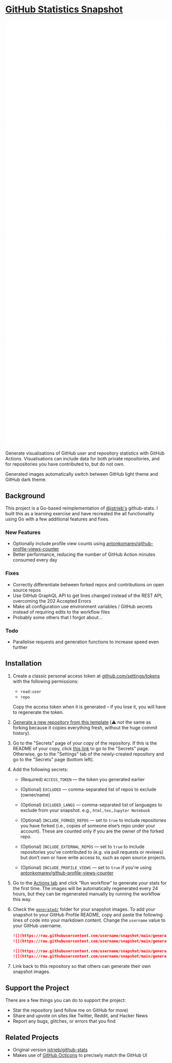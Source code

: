 # [GitHub Statistics Snapshot](https://github.com/aminnausin/snapshot)

<!--
https://github.community/t/support-theme-context-for-images-in-light-vs-dark-mode/147981/84
-->
<a href="https://github.com/aminnausin/snapshot">
<img src="https://github.com/aminnausin/snapshot/blob/main/generated/overview.svg#gh-dark-mode-only" alt="snapshot overview image for dark mode"/>
<img src="https://github.com/aminnausin/snapshot/blob/main/generated/languages.svg#gh-dark-mode-only" alt="snapshot languages image for dark mode"/>
<img src="https://github.com/aminnausin/snapshot/blob/main/generated/overview.svg#gh-light-mode-only" alt="snapshot overview image for light mode"/>
<img src="https://github.com/aminnausin/snapshot/blob/main/generated/languages.svg#gh-light-mode-only" alt="snapshot languages image for light mode"/>
</a>

Generate visualisations of GitHub user and repository statistics with GitHub
Actions. Visualisations can include data for both private repositories, and for
repositories you have contributed to, but do not own.

Generated images automatically switch between GitHub light theme and GitHub
dark theme.

## Background

This project is a Go-based reimplementation of [@jstrieb's](https://github.com/jstrieb) github-stats. I built this as a learning exercise and have recreated the all functionality using Go with a few additional features and fixes.

### New Features

- Optionally include profile view counts using [antonkomarev/github-profile-views-counter](https://github.com/antonkomarev/github-profile-views-counter)
- Better performance, reducing the number of GitHub Action minutes consumed every day

### Fixes

- Correctly differentiate between forked repos and contributions on open source repos
- Use GitHub GraphQL API to get lines changed instead of the REST API, overcoming the 202 Accepted Errors
- Make all configuration use environment variables / GitHub secrets instead of requiring edits to the workflow files
- Probably some others that I forgot about...

### Todo

- Parallelise requests and generation functions to increase speed even further

## Installation

1. Create a classic personal access token at [github.com/settings/tokens](https://github.com/settings/tokens) with the following permissions:

    - `read:user`
    - `repo`

    Copy the access token when it is generated – if you lose it, you will have to regenerate the token.

2. [Generate a new repository from this template](https://github.com/aminnausin/snapshot/generate) (⚠️ not the same as forking because it copies everything fresh,
   without the huge commit history).
3. Go to the "Secrets" page of your copy of the repository. If this is the
   README of your copy, click [this link](../../settings/secrets/actions) to go
   to the "Secrets" page. Otherwise, go to the "Settings" tab of the
   newly-created repository and go to the "Secrets" page (bottom left).
4. Add the following secrets:

    - (Required) `ACCESS_TOKEN` — the token you generated earlier

    - (Optional) `EXCLUDED` — comma-separated list of repos to exclude (owner/name)

    - (Optional) `EXCLUDED_LANGS` — comma-separated list of languages to exclude from your snapshot. e.g., `html,tex,Jupyter Notebook`

    - (Optional) `INCLUDE_FORKED_REPOS` — set to `true` to include repositories you have forked (i.e., copies of someone else’s repo under your account). These are counted only if you are the owner of the forked repo.

    - (Optional) `INCLUDE_EXTERNAL_REPOS` — set to `true` to include repositories you’ve contributed to (e.g. via pull requests or reviews) but don’t own or have write access to, such as open source projects.

    - (Optional) `INCLUDE_PROFILE_VIEWS` — set to `true` if you're using [antonkomarev/github-profile-views-counter](https://github.com/antonkomarev/github-profile-views-counter)

5. Go to the [Actions tab](../../actions/workflows/main.yml?query=workflow%3A"Generate+Snapshot") and click “Run workflow” to generate your stats for the first time.
   The images will be automatically regenerated every 24 hours, but they can
   be regenerated manually by running the workflow this way.
6. Check the
   [`generated/`](generated) folder for your snapshot images. To add your snapshot to your GitHub Profile README, copy and paste the
   following lines of code into your markdown content. Change the `username`
   value to your GitHub username.

    ```md
    ![](https://raw.githubusercontent.com/username/snapshot/main/generated/overview.svg#gh-dark-mode-only)
    ![](https://raw.githubusercontent.com/username/snapshot/main/generated/overview.svg#gh-light-mode-only)
    ```

    ```md
    ![](https://raw.githubusercontent.com/username/snapshot/main/generated/languages.svg#gh-dark-mode-only)
    ![](https://raw.githubusercontent.com/username/snapshot/main/generated/languages.svg#gh-light-mode-only)
    ```

7. Link back to this repository so that others can generate their own
   snapshot images.

## Support the Project

There are a few things you can do to support the project:

- Star the repository (and follow me on GitHub for more)
- Share and upvote on sites like Twitter, Reddit, and Hacker News
- Report any bugs, glitches, or errors that you find

## Related Projects

- Original version [jstrieb/github-stats](https://github.com/jstrieb/github-stats)
- Makes use of [GitHub Octicons](https://primer.style/octicons/) to precisely match the GitHub UI
